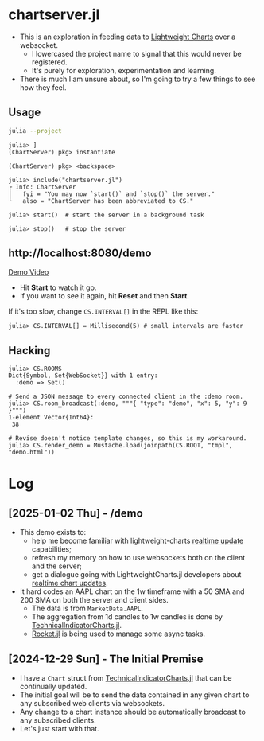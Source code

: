 # chartserver.jl

- This is an exploration in feeding data to [Lightweight Charts](https://www.tradingview.com/lightweight-charts/) over a websocket.
  + I lowercased the project name to signal that this would never be registered.
  + It's purely for exploration, experimentation and learning.
- There is much I am unsure about, so I'm going to try a few things to see how they feel.

## Usage

```bash
julia --project
```

```julia-repl
julia> ]
(ChartServer) pkg> instantiate

(ChartServer) pkg> <backspace>

julia> include("chartserver.jl")
┌ Info: ChartServer
│   fyi = "You may now `start()` and `stop()` the server."
└   also = "ChartServer has been abbreviated to CS."

julia> start()  # start the server in a background task

julia> stop()   # stop the server
```

## http://localhost:8080/demo

[Demo Video](https://files.catbox.moe/xhcupx.webm)

- Hit **Start** to watch it go.
- If you want to see it again, hit **Reset** and then **Start**.

If it's too slow, change `CS.INTERVAL[]` in the REPL like this:

```julia-repl
julia> CS.INTERVAL[] = Millisecond(5) # small intervals are faster
```

## Hacking

```julia-repl
julia> CS.ROOMS
Dict{Symbol, Set{WebSocket}} with 1 entry:
  :demo => Set()

# Send a JSON message to every connected client in the :demo room.
julia> CS.room_broadcast(:demo, """{ "type": "demo", "x": 5, "y": 9 }""")
1-element Vector{Int64}:
 38

# Revise doesn't notice template changes, so this is my workaround.
julia> CS.render_demo = Mustache.load(joinpath(CS.ROOT, "tmpl", "demo.html"))
```

# Log

## [2025-01-02 Thu] - /demo
- This demo exists to:
  + help me become familiar with lightweight-charts [realtime update](https://tradingview.github.io/lightweight-charts/tutorials/demos/realtime-updates) capabilities;
  + refresh my memory on how to use websockets both on the client and the server;
  + get a dialogue going with LightweightCharts.jl developers about [realtime chart updates](https://github.com/bhftbootcamp/LightweightCharts.jl/issues/32).
- It hard codes an AAPL chart on the 1w timeframe with a 50 SMA and 200 SMA on both the server and client sides.
  + The data is from `MarketData.AAPL`.
  + The aggregation from 1d candles to 1w candles is done by [TechnicalIndicatorCharts.jl](https://github.com/g-gundam/TechnicalIndicatorCharts.jl).
  + [Rocket.jl](https://github.com/ReactiveBayes/Rocket.jl) is being used to manage some async tasks.

## [2024-12-29 Sun] - The Initial Premise
- I have a `Chart` struct from [TechnicalIndicatorCharts.jl](https://github.com/g-gundam/TechnicalIndicatorCharts.jl) that can be continually updated.
- The initial goal will be to send the data contained in any given chart to any subscribed web clients via websockets.
- Any change to a chart instance should be automatically broadcast to any subscribed clients.
- Let's just start with that.
